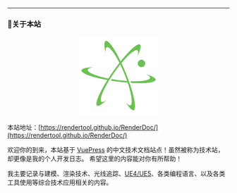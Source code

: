 ---
### 🤞关于本站
<div align=center>
<img src="src%2F.vuepress%2Fpublic%2Flogo.png" width="180" height="180">
</div>

本站地址：[https://rendertool.github.io/RenderDoc/](https://rendertool.github.io/RenderDoc/)

欢迎你的到来，本站基于 [VuePress](https://theme-hope.vuejs.press/zh/) 的中文技术文档站点！虽然被称为技术站，却更像是我的个人开发日志。
希望这里的内容能对你有所帮助！

我主要记录与建模、渲染技术、光线追踪、[UE4/UE5](https://docs.unrealengine.com/5.0/zh-CN/)、各类编程语言、以及各类工具使用等综合技术应用相关的内容。
